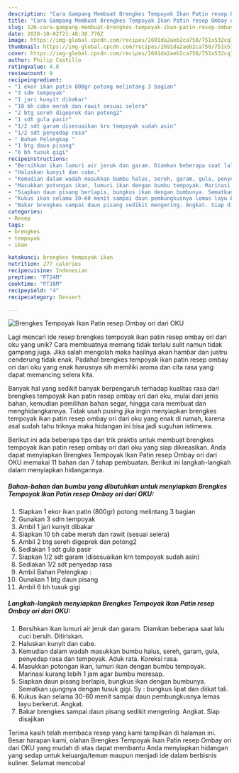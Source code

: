 ```yaml
---
description: "Cara Gampang Membuat Brengkes Tempoyak Ikan Patin resep Ombay ori dari OKU yang Sempurna"
title: "Cara Gampang Membuat Brengkes Tempoyak Ikan Patin resep Ombay ori dari OKU yang Sempurna"
slug: 126-cara-gampang-membuat-brengkes-tempoyak-ikan-patin-resep-ombay-ori-dari-oku-yang-sempurna
date: 2020-10-02T21:48:38.776Z
image: https://img-global.cpcdn.com/recipes/2691da2aeb2ca750/751x532cq70/brengkes-tempoyak-ikan-patin-resep-ombay-ori-dari-oku-foto-resep-utama.jpg
thumbnail: https://img-global.cpcdn.com/recipes/2691da2aeb2ca750/751x532cq70/brengkes-tempoyak-ikan-patin-resep-ombay-ori-dari-oku-foto-resep-utama.jpg
cover: https://img-global.cpcdn.com/recipes/2691da2aeb2ca750/751x532cq70/brengkes-tempoyak-ikan-patin-resep-ombay-ori-dari-oku-foto-resep-utama.jpg
author: Philip Castillo
ratingvalue: 4.8
reviewcount: 9
recipeingredient:
- "1 ekor ikan patin 800gr potong melintang 3 bagian"
- "3 sdm tempoyak"
- "1 jari kunyit dibakar"
- "10 bh cabe merah dan rawit sesuai selera"
- "2 btg sereh digeprek dan potong2"
- "1 sdt gula pasir"
- "1/2 sdt garam disesuaikan krn tempoyak sudah asin"
- "1/2 sdt penyedap rasa"
- " Bahan Pelengkap "
- "1 btg daun pisang"
- "6 bh tusuk gigi"
recipeinstructions:
- "Bersihkan ikan lumuri air jeruk dan garam. Diamkan beberapa saat lalu cuci bersih. Ditiriskan."
- "Haluskan kunyit dan cabe."
- "Kemudian dalam wadah masukkan bumbu halus, sereh, garam, gula, penyedap rasa dan tempoyak. Aduk rata. Koreksi rasa."
- "Masukkan potongan ikan, lumuri ikan dengan bumbu tempoyak. Marinasi kurang lebih 1 jam agar bumbu meresap."
- "Siapkan daun pisang berlapis, bungkus ikan dengan bumbunya. Sematkan ujungnya dengan tusuk gigi. Sy : bungkus lipat dan diikat tali."
- "Kukus ikan selama 30-60 menit sampai daun pembungkusnya lemas layu berkerut. Angkat."
- "Bakar brengkes sampai daun pisang sedikit mengering. Angkat. Siap disajikan"
categories:
- Resep
tags:
- brengkes
- tempoyak
- ikan

katakunci: brengkes tempoyak ikan 
nutrition: 277 calories
recipecuisine: Indonesian
preptime: "PT24M"
cooktime: "PT38M"
recipeyield: "4"
recipecategory: Dessert

---
```



![Brengkes Tempoyak Ikan Patin resep Ombay ori dari OKU](https://img-global.cpcdn.com/recipes/2691da2aeb2ca750/751x532cq70/brengkes-tempoyak-ikan-patin-resep-ombay-ori-dari-oku-foto-resep-utama.jpg)

Lagi mencari ide resep brengkes tempoyak ikan patin resep ombay ori dari oku yang unik? Cara membuatnya memang tidak terlalu sulit namun tidak gampang juga. Jika salah mengolah maka hasilnya akan hambar dan justru cenderung tidak enak. Padahal brengkes tempoyak ikan patin resep ombay ori dari oku yang enak harusnya sih memiliki aroma dan cita rasa yang dapat memancing selera kita.

Banyak hal yang sedikit banyak berpengaruh terhadap kualitas rasa dari brengkes tempoyak ikan patin resep ombay ori dari oku, mulai dari jenis bahan, kemudian pemilihan bahan segar, hingga cara membuat dan menghidangkannya. Tidak usah pusing jika ingin menyiapkan brengkes tempoyak ikan patin resep ombay ori dari oku yang enak di rumah, karena asal sudah tahu triknya maka hidangan ini bisa jadi suguhan istimewa.




Berikut ini ada beberapa tips dan trik praktis untuk membuat brengkes tempoyak ikan patin resep ombay ori dari oku yang siap dikreasikan. Anda dapat menyiapkan Brengkes Tempoyak Ikan Patin resep Ombay ori dari OKU memakai 11 bahan dan 7 tahap pembuatan. Berikut ini langkah-langkah dalam menyiapkan hidangannya.

<!--inarticleads1-->

##### Bahan-bahan dan bumbu yang dibutuhkan untuk menyiapkan Brengkes Tempoyak Ikan Patin resep Ombay ori dari OKU:

1. Siapkan 1 ekor ikan patin (800gr) potong melintang 3 bagian
1. Gunakan 3 sdm tempoyak
1. Ambil 1 jari kunyit dibakar
1. Siapkan 10 bh cabe merah dan rawit (sesuai selera)
1. Ambil 2 btg sereh digeprek dan potong2
1. Sediakan 1 sdt gula pasir
1. Siapkan 1/2 sdt garam (disesuaikan krn tempoyak sudah asin)
1. Sediakan 1/2 sdt penyedap rasa
1. Ambil  Bahan Pelengkap :
1. Gunakan 1 btg daun pisang
1. Ambil 6 bh tusuk gigi




<!--inarticleads2-->

##### Langkah-langkah menyiapkan Brengkes Tempoyak Ikan Patin resep Ombay ori dari OKU:

1. Bersihkan ikan lumuri air jeruk dan garam. Diamkan beberapa saat lalu cuci bersih. Ditiriskan.
1. Haluskan kunyit dan cabe.
1. Kemudian dalam wadah masukkan bumbu halus, sereh, garam, gula, penyedap rasa dan tempoyak. Aduk rata. Koreksi rasa.
1. Masukkan potongan ikan, lumuri ikan dengan bumbu tempoyak. Marinasi kurang lebih 1 jam agar bumbu meresap.
1. Siapkan daun pisang berlapis, bungkus ikan dengan bumbunya. Sematkan ujungnya dengan tusuk gigi. Sy : bungkus lipat dan diikat tali.
1. Kukus ikan selama 30-60 menit sampai daun pembungkusnya lemas layu berkerut. Angkat.
1. Bakar brengkes sampai daun pisang sedikit mengering. Angkat. Siap disajikan




Terima kasih telah membaca resep yang kami tampilkan di halaman ini. Besar harapan kami, olahan Brengkes Tempoyak Ikan Patin resep Ombay ori dari OKU yang mudah di atas dapat membantu Anda menyiapkan hidangan yang sedap untuk keluarga/teman maupun menjadi ide dalam berbisnis kuliner. Selamat mencoba!
